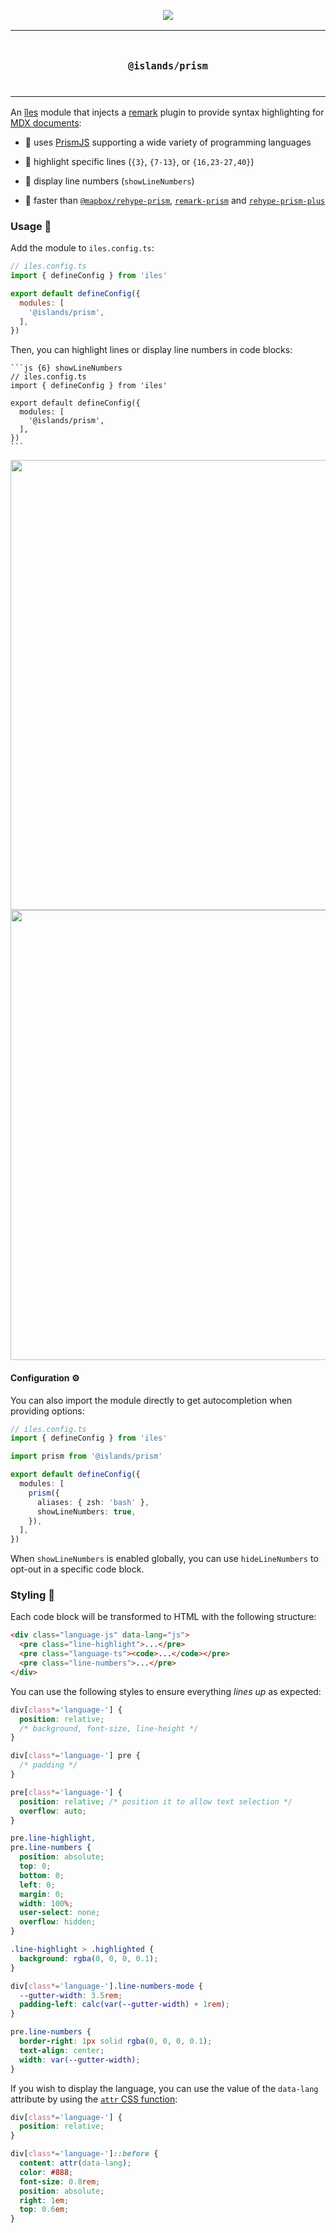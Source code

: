 <p align="center">
  <a href="https://iles-docs.netlify.app">
    <img src="https://github.com/ElMassimo/iles/blob/main/docs/images/banner.png"/>
  </a>
</p>

<p align="center">
<table>
<tbody>
<td align="center">
<br/>
<p align="center">
  <h3><samp>@islands/prism</samp></h3>
  <img width="2000" height="0">
</p>
</td>
</tbody>
</table>
</p>

[îles]: https://github.com/ElMassimo/iles
[docs]: https://iles-docs.netlify.app
[remark]: https://github.com/remarkjs/remark
[markdown]: https://iles-docs.netlify.app/guide/markdown
[prismjs]: https://prismjs.com/

An [îles] module that injects a [remark] plugin to provide syntax highlighting
for [MDX documents][markdown]:

- 💎 uses [PrismJS] supporting a wide variety of programming languages

- 🔦 highlight specific lines (`{3}`, `{7-13}`, or `{16,23-27,40}`)

- 🔢 display line numbers (`showLineNumbers`)

- 🚀 faster than [`@mapbox/rehype-prism`](https://github.com/mapbox/rehype-prism), [`remark-prism`](https://github.com/sergioramos/remark-prism) and [`rehype-prism-plus`](https://github.com/timlrx/rehype-prism-plus)

### Usage 🚀

Add the module to `iles.config.ts`:

```js
// iles.config.ts
import { defineConfig } from 'iles'

export default defineConfig({
  modules: [
    '@islands/prism',
  ],
})
```

Then, you can highlight lines or display line numbers in code blocks:

````mdx
```js {6} showLineNumbers
// iles.config.ts
import { defineConfig } from 'iles'

export default defineConfig({
  modules: [
    '@islands/prism',
  ],
})
```
````

<img src="https://user-images.githubusercontent.com/1158253/144298425-553b028f-9408-4bd6-a07d-895485ea96de.png#gh-light-mode-only" width="720"/>
<img src="https://user-images.githubusercontent.com/1158253/144298431-7f2fe735-2e2d-49b8-a9d3-da44b5c952ce.png#gh-dark-mode-only" width="720"/>

#### Configuration ⚙️

You can also import the module directly to get autocompletion when providing options:

```ts
// iles.config.ts
import { defineConfig } from 'iles'

import prism from '@islands/prism'

export default defineConfig({
  modules: [
    prism({
      aliases: { zsh: 'bash' },
      showLineNumbers: true,
    }),
  ],
})
```

When `showLineNumbers` is enabled globally, you can use `hideLineNumbers` to
opt-out in a specific code block.

### Styling 🎨

Each code block will be transformed to HTML with the following structure:

```html
<div class="language-js" data-lang="js">
  <pre class="line-highlight">...</pre>
  <pre class="language-ts"><code>...</code></pre>
  <pre class="line-numbers">...</pre>
</div>
```

You can use the following styles to ensure everything _lines up_ as expected:

```css
div[class*='language-'] {
  position: relative;
  /* background, font-size, line-height */
}

div[class*='language-'] pre {
  /* padding */
}

pre[class*='language-'] {
  position: relative; /* position it to allow text selection */
  overflow: auto;
}

pre.line-highlight,
pre.line-numbers {
  position: absolute;
  top: 0;
  bottom: 0;
  left: 0;
  margin: 0;
  width: 100%;
  user-select: none;
  overflow: hidden;
}

.line-highlight > .highlighted {
  background: rgba(0, 0, 0, 0.1);
}

div[class*='language-'].line-numbers-mode {
  --gutter-width: 3.5rem;
  padding-left: calc(var(--gutter-width) + 1rem);
}

pre.line-numbers {
  border-right: 1px solid rgba(0, 0, 0, 0.1);
  text-align: center;
  width: var(--gutter-width);
}
```

If you wish to display the language, you can use the value of the `data-lang` attribute by using the [`attr` CSS function](<https://developer.mozilla.org/en-US/docs/Web/CSS/attr()>):

```css
div[class*='language-'] {
  position: relative;
}

div[class*='language-']::before {
  content: attr(data-lang);
  color: #888;
  font-size: 0.8rem;
  position: absolute;
  right: 1em;
  top: 0.6em;
}
```
